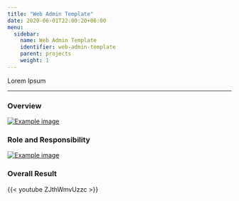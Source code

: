 ```yaml
---
title: "Web Admin Template"
date: 2020-06-01T22:00:20+06:00
menu:
  sidebar:
    name: Web Admin Template
    identifier: web-admin-template
    parent: projects
    weight: 1
---
```

Lorem Ipsum

---
### Overview


[![Example image](/images/code-background.jpg)](#open)

### Role and Responsibility


[![Example image](/images/code-background.jpg)](#open)



### Overall Result


{{< youtube ZJthWmvUzzc >}}